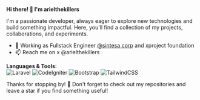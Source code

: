 **Hi there! 👋 I'm arielthekillers**

I'm a passionate developer, always eager to explore new technologies and build something impactful. Here, you'll find a collection of my projects, collaborations, and experiments.
- 🔭 Working as Fullstack Engineer [@sintesa corp](https://sintesacorp.id) and xproject foundation
- 📫 Reach me on x @arielthekillers

**Languages & Tools:**  
  ![Laravel](https://img.shields.io/badge/Laravel-FF2D20?style=flat-square&logo=laravel&logoColor=white) ![CodeIgniter](https://img.shields.io/badge/CodeIgniter-EF4223?style=flat-square&logo=codeigniter&logoColor=white) ![Bootstrap](https://img.shields.io/badge/Bootstrap-7952B3?style=flat-square&logo=bootstrap&logoColor=white) ![TailwindCSS](https://img.shields.io/badge/TailwindCSS-38B2AC?style=flat-square&logo=tailwind-css&logoColor=white)

Thanks for stopping by! 🌟 Don't forget to check out my repositories and leave a star if you find something useful!
